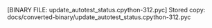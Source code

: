 [BINARY FILE: update_autotest_status.cpython-312.pyc]
Stored copy: docs/converted-binary/update_autotest_status.cpython-312.pyc
